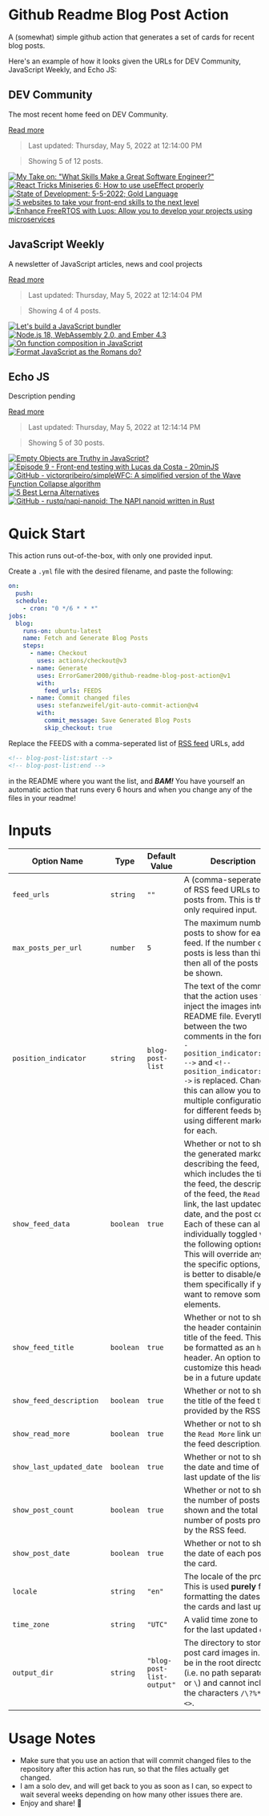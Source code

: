 # Github Readme Blog Post Action

A (somewhat) simple github action that generates a set of cards for recent blog posts.

Here's an example of how it looks given the URLs for DEV Community, JavaScript Weekly, and Echo JS:

<!-- post-list:start -->
## DEV Community

The most recent home feed on DEV Community.

[Read more](https://dev.to)
> Last updated: Thursday, May 5, 2022 at 12:14:00 PM

> Showing 5 of 12 posts.

[![My Take on: "What Skills Make a Great Software Engineer?"](https://raw.githubusercontent.com/ErrorGamer2000/github-readme-blog-post-action/main/generated_files/DEV_Community/My_Take_on___What_Skills_Make_a_Great_Software_Engineer__.svg)](https://dev.to/intesar/my-take-on-what-skills-make-a-great-software-engineer-40a0)
[![React Tricks Miniseries 6: How to use useEffect properly](https://raw.githubusercontent.com/ErrorGamer2000/github-readme-blog-post-action/main/generated_files/DEV_Community/React_Tricks_Miniseries_6__How_to_use_useEffect_properly.svg)](https://dev.to/theeasydev/react-tricks-miniseries-6-how-to-use-useeffect-properly-17lg)
[![State of Development: 5-5-2022; Gold Language](https://raw.githubusercontent.com/ErrorGamer2000/github-readme-blog-post-action/main/generated_files/DEV_Community/State_of_Development__5-5-2022;_Gold_Language.svg)](https://dev.to/colack/state-of-development-5-5-2022-gold-language-and-megashell-16lk)
[![5 websites to take your front-end skills to the next level](https://raw.githubusercontent.com/ErrorGamer2000/github-readme-blog-post-action/main/generated_files/DEV_Community/5_websites_to_take_your_front-end_skills_to_the_next_level.svg)](https://dev.to/iarchitsharma/5-websites-to-take-your-front-end-skills-to-the-next-level-17gh)
[![Enhance FreeRTOS with Luos: Allow you to develop your projects using microservices](https://raw.githubusercontent.com/ErrorGamer2000/github-readme-blog-post-action/main/generated_files/DEV_Community/Enhance_FreeRTOS_with_Luos__Allow_you_to_develop_your_projects_using_microservices.svg)](https://dev.to/luos/enhance-freertos-with-luos-allow-you-to-develop-your-projects-using-microservices-1llb)


## JavaScript Weekly

A newsletter of JavaScript articles, news and cool projects

[Read more](https://javascriptweekly.com/)
> Last updated: Thursday, May 5, 2022 at 12:14:04 PM

> Showing 4 of 4 posts.

[![Let's build a JavaScript bundler](https://raw.githubusercontent.com/ErrorGamer2000/github-readme-blog-post-action/main/generated_files/JavaScript_Weekly/Let's_build_a_JavaScript_bundler.svg)](https://javascriptweekly.com/issues/587)
[![Node.js 18, WebAssembly 2.0, and Ember 4.3](https://raw.githubusercontent.com/ErrorGamer2000/github-readme-blog-post-action/main/generated_files/JavaScript_Weekly/Node.js_18__WebAssembly_2.0__and_Ember_4.3.svg)](https://javascriptweekly.com/issues/586)
[![On function composition in JavaScript](https://raw.githubusercontent.com/ErrorGamer2000/github-readme-blog-post-action/main/generated_files/JavaScript_Weekly/On_function_composition_in_JavaScript.svg)](https://javascriptweekly.com/issues/585)
[![Format JavaScript as the Romans do?](https://raw.githubusercontent.com/ErrorGamer2000/github-readme-blog-post-action/main/generated_files/JavaScript_Weekly/Format_JavaScript_as_the_Romans_do_.svg)](https://javascriptweekly.com/issues/584)


## Echo JS

Description pending

[Read more](
http://www.echojs.com
)
> Last updated: Thursday, May 5, 2022 at 12:14:14 PM

> Showing 5 of 30 posts.

[![Empty Objects are Truthy in JavaScript?](https://raw.githubusercontent.com/ErrorGamer2000/github-readme-blog-post-action/main/generated_files/_Echo_JS_/Empty_Objects_are_Truthy_in_JavaScript_.svg)](
https://masteringjs.io/tutorials/fundamentals/empty-object-truthy
)
[![Episode 9 - Front-end testing with Lucas da Costa - 20minJS](https://raw.githubusercontent.com/ErrorGamer2000/github-readme-blog-post-action/main/generated_files/_Echo_JS_/Episode_9_-_Front-end_testing_with_Lucas_da_Costa_-_20minJS.svg)](https://podcast.20minjs.com/1952066/10548782-episode-9-front-end-testing-with-lucas-da-costa)
[![GitHub - victorqribeiro/simpleWFC: A simplified version of the Wave Function Collapse algorithm](https://raw.githubusercontent.com/ErrorGamer2000/github-readme-blog-post-action/main/generated_files/_Echo_JS_/GitHub_-_victorqribeiro_simpleWFC__A_simplified_version_of_the_Wave_Function_Collapse_algorithm.svg)](https://github.com/victorqribeiro/simpleWFC)
[![5 Best Lerna Alternatives](https://raw.githubusercontent.com/ErrorGamer2000/github-readme-blog-post-action/main/generated_files/_Echo_JS_/5_Best_Lerna_Alternatives.svg)](https://javascript.plainenglish.io/5-best-lerna-alternatives-42ffe75d403e)
[![GitHub - rustq/napi-nanoid: The NAPI nanoid written in Rust](https://raw.githubusercontent.com/ErrorGamer2000/github-readme-blog-post-action/main/generated_files/_Echo_JS_/GitHub_-_rustq_napi-nanoid__The_NAPI_nanoid_written_in_Rust.svg)](https://github.com/rustq/napi-nanoid)


<!-- post-list:end -->

# Quick Start

This action runs out-of-the-box, with only one provided input.

Create a `.yml` file with the desired filename, and paste the following:

```yml
on:
  push:
  schedule:
    - cron: "0 */6 * * *"
jobs:
  blog:
    runs-on: ubuntu-latest
    name: Fetch and Generate Blog Posts
    steps:
      - name: Checkout
        uses: actions/checkout@v3
      - name: Generate
        uses: ErrorGamer2000/github-readme-blog-post-action@v1
        with:
          feed_urls: FEEDS
      - name: Commit changed files
        uses: stefanzweifel/git-auto-commit-action@v4
        with:
          commit_message: Save Generated Blog Posts
          skip_checkout: true
```

Replace the FEEDS with a comma-seperated list of [RSS feed](https://rss.com/blog/how-do-rss-feeds-work/) URLs, add

```md
<!-- blog-post-list:start -->
<!-- blog-post-list:end -->
```

in the README where you want the list, and **_BAM!_** You have yourself an automatic action that runs every 6 hours and when you change any of the files in your readme!

# Inputs

<table>
  <thead>
    <tr>
      <th>Option Name</th>
      <th>Type</th>
      <th>Default Value</th>
      <th>Description</th>
    </tr>
  </thead>
  <tbody>
    <tr>
      <td><code>feed_urls</code></td>
      <td><code>string</code></td>
      <td><code>""</code></td>
      <td>A (comma-seperated) list of RSS feed URLs to load posts from. This is the only required input.</td>
    </tr>
    <tr>
      <td><code>max_posts_per_url</code></td>
      <td><code>number</code></td>
      <td><code>5</code></td>
      <td>The maximum number of posts to show for each feed. If the number of posts is less than this, then all of the posts will be shown.</td>
    </tr>
    <tr>
      <td><code>position_indicator</code></td>
      <td><code>string</code></td>
      <td><code>blog-post-list</code></td>
      <td>The text of the comments that the action uses to inject the images into the README file. Everything between the two comments in the form <code>&lt;!-- position_indicator:start --&gt;</code> and <code>&lt;!-- position_indicator:end --&gt;</code> is replaced. Changing this can allow you to use multiple configurations for different feeds by using different markers for each.</td>
    </tr>
    <tr>
      <td><code>show_feed_data</code></td>
      <td><code>boolean</code></td>
      <td><code>true</code></td>
      <td>Whether or not to show the generated markdown describing the feed, which includes the title of the feed, the description of the feed, the <code>Read More</code> link, the last updated date, and the post count. Each of these can also be individually toggled with the following options. This will override any of the specific options, so it is better to disable/enable them specifically if you want to remove some elements.</td>
    </tr>
    <tr>
      <td><code>show_feed_title</code></td>
      <td><code>boolean</code></td>
      <td><code>true</code></td>
      <td>Whether or not to show the header containing the title of the feed. This will be formatted as an <code>h2</code> header. An option to customize this header will be in a future update.</td>
    </tr>
    <tr>
      <td><code>show_feed_description</code></td>
      <td><code>boolean</code></td>
      <td><code>true</code></td>
      <td>Whether or not to show the title of the feed that is provided by the RSS feed.</td>
    </tr>
    <tr>
      <td><code>show_read_more</code></td>
      <td><code>boolean</code></td>
      <td><code>true</code></td>
      <td>Whether or not to show the <code>Read More</code> link under the feed description.</td>
    </tr>
    <tr>
      <td><code>show_last_updated_date</code></td>
      <td><code>boolean</code></td>
      <td><code>true</code></td>
      <td>Whether or not to show the date and time of the last update of the list.</td>
    </tr>
    <tr>
      <td><code>show_post_count</code></td>
      <td><code>boolean</code></td>
      <td><code>true</code></td>
      <td>Whether or not to show the number of posts shown and the total number of posts provided by the RSS feed.</td>
    </tr>
    <tr>
      <td><code>show_post_date</code></td>
      <td><code>boolean</code></td>
      <td><code>true</code></td>
      <td>Whether or not to show the date of each post on the card.</td>
    </tr>
    <tr>
      <td><code>locale</code></td>
      <td><code>string</code></td>
      <td><code>"en"</code></td>
      <td>The locale of the project. This is used <strong>purely</strong> for formatting the dates of the cards and last update.</td>
    </tr>
    <tr>
      <td><code>time_zone</code></td>
      <td><code>string</code></td>
      <td><code>"UTC"</code></td>
      <td>A valid time zone to use for the last updated date.</td>
    </tr>
    <tr>
      <td><code>output_dir</code></td>
      <td><code>string</code></td>
      <td><code>"blog-post-list-output"</code></td>
      <td>The directory to store the post card images in. Must be in the root directory (i.e. no path separators <code>/</code> or <code>\</code>) and cannot include the characters <code>/\?%*:|"&lt;&gt;</code>.</td>
    </tr>
<!--
    <tr>
      <td><code></code></td>
      <td><cde></cde></td>
      <td><code></code></td>
      <td></td>
    </tr>
-->
  </tbody>
</table>

# Usage Notes

- Make sure that you use an action that will commit changed files to the repository after this action has run, so that the files actually get changed.
- I am a solo dev, and will get back to you as soon as I can, so expect to wait several weeks depending on how many other issues there are.
- Enjoy and share! 🤗
